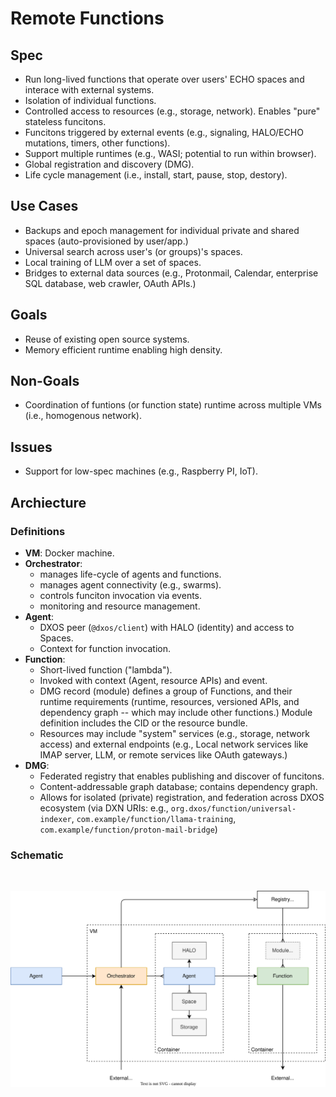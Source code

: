 # Remote Functions

## Spec

- Run long-lived functions that operate over users' ECHO spaces and interace with external systems.
- Isolation of individual functions.
- Controlled access to resources (e.g., storage, network). Enables "pure" stateless funcitons.
- Funcitons triggered by external events (e.g., signaling, HALO/ECHO mutations, timers, other functions).
- Support multiple runtimes (e.g., WASI; potential to run within browser).
- Global registration and discovery (DMG).
- Life cycle management (i.e., install, start, pause, stop, destory).


## Use Cases

- Backups and epoch management for individual private and shared spaces (auto-provisioned by user/app.)
- Universal search across user's (or groups)'s spaces.
- Local training of LLM over a set of spaces.
- Bridges to external data sources (e.g., Protonmail, Calendar, enterprise SQL database, web crawler, OAuth APIs.)


## Goals

- Reuse of existing open source systems.
- Memory efficient runtime enabling high density.


## Non-Goals

- Coordination of funtions (or function state) runtime across multiple VMs (i.e., homogenous network).


## Issues

- Support for low-spec machines (e.g., Raspberry PI, IoT).


## Archiecture

### Definitions

- **VM**: Docker machine.
- **Orchestrator**:
  - manages life-cycle of agents and functions.
  - manages agent connectivity (e.g., swarms).
  - controls funciton invocation via events.
  - monitoring and resource management.
- **Agent**: 
  - DXOS peer (`@dxos/client`) with HALO (identity) and access to Spaces.
  - Context for function invocation.
- **Function**:
  - Short-lived function ("lambda").
  - Invoked with context (Agent, resource APIs) and event.
  - DMG record (module) defines a group of Functions, and their runtime requirements (runtime, resources, versioned APIs, and dependency graph -- which may include other functions.) Module definition includes the CID or the resource bundle.
  - Resources may include "system" services (e.g., storage, network access) and external endpoints (e.g., Local network services like IMAP server, LLM, or remote services like OAuth gateways.)
- **DMG**:
  - Federated registry that enables publishing and discover of funcitons.
  - Content-addressable graph database; contains dependency graph.
  - Allows for isolated (private) registration, and federation across DXOS ecosystem (via DXN URIs: e.g., `org.dxos/function/universal-indexer`, `com.example/function/llama-training`, `com.example/function/proton-mail-bridge`)

### Schematic

<br/>

![d](./diagrams/remote-functions.drawio.svg)
